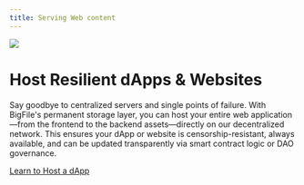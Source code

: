 ```yaml
---
title: Serving Web content
---
```


![](/img/how-it-works/web-content.jpg)

# Host Resilient dApps & Websites

Say goodbye to centralized servers and single points of failure. With BigFile's permanent storage layer, you can host your entire web application—from the frontend to the backend assets—directly on our decentralized network. This ensures your dApp or website is censorship-resistant, always available, and can be updated transparently via smart contract logic or DAO governance.

[Learn to Host a dApp](/how-it-works/hosting-on-bigfile/)
